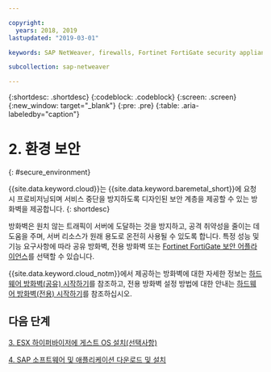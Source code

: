 ```yaml
---

copyright:
  years: 2018, 2019
lastupdated: "2019-03-01"

keywords: SAP NetWeaver, firewalls, Fortinet FortiGate security appliance

subcollection: sap-netweaver

---
```


{:shortdesc: .shortdesc}
{:codeblock: .codeblock}
{:screen: .screen}
{:new_window: target="_blank"}
{:pre: .pre}
{:table: .aria-labeledby="caption"}

# 2. 환경 보안
{: #secure_environment}

{{site.data.keyword.cloud}}는 {{site.data.keyword.baremetal_short}}에 요청 시 프로비저닝되며 서비스 중단을 방지하도록 디자인된 보안 계층을 제공할 수 있는 방화벽을 제공합니다.
{: shortdesc}

방화벽은 원치 않는 트래픽이 서버에 도달하는 것을 방지하고, 공격 취약성을 줄이는 데 도움을 주며, 서버 리소스가 원래 용도로 온전히 사용될 수 있도록 합니다. 특정 성능 및 기능 요구사항에 따라 공유 방화벽, 전용 방화벽 또는 [Fortinet FortiGate 보안 어플라이언스](/docs/infrastructure/fortigate-10g?topic=fortigate-10g-getting-started-with-fortigate-security-appliance-10gbps#getting-started-with-fortigate-security-appliance-10gbps)를 선택할 수 있습니다.

{{site.data.keyword.cloud_notm}}에서 제공하는 방화벽에 대한 자세한 정보는 [하드웨어 방화벽(공유) 시작하기](/docs/infrastructure/hardware-firewall-shared?topic=hardware-firewall-shared-getting-started-with-hardware-firewall-shared#getting-started)를 참조하고, 전용 방화벽 설정 방법에 대한 안내는 [하드웨어 방화벽(전용) 시작하기](/docs/infrastructure/hardware-firewall-dedicated?topic=hardware-firewall-dedicated-getting-started-with-hardware-firewall-dedicated#getting-started)를 참조하십시오.

## 다음 단계

  [3. ESX 하이퍼바이저에 게스트 OS 설치(선택사항)](/docs/infrastructure/sap-netweaver?topic=sap-netweaver-install_guest_os#install_guest_os)

  [4. SAP 소프트웨어 및 애플리케이션 다운로드 및 설치](/docs/infrastructure/sap-netweaver?topic=sap-netweaver-install_sap#install_sap)
